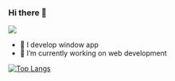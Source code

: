 ### Hi there 👋

![](https://komarev.com/ghpvc/?username=ZweMinOo&color=green)

- 🔭 I develop window app
- 🌱 I’m currently working on web development

[![Top Langs](https://github-readme-stats.vercel.app/api/top-langs/?username=ZweMinOo&langs_count=8)](https://github-readme-stats.vercel.app/api/top-langs/?username=MinSiThu&langs_count=8)

<!--
**ZweMinOo/ZweMinOo** is a ✨ _special_ ✨ repository because its `README.md` (this file) appears on your GitHub profile.

Here are some ideas to get you started:

- 🔭 I’m currently working on ...
- 🌱 I’m currently learning ...
- 👯 I’m looking to collaborate on ...
- 🤔 I’m looking for help with ...
- 💬 Ask me about ...
- 📫 How to reach me: ...
- 😄 Pronouns: ...
- ⚡ Fun fact: ...
-->
